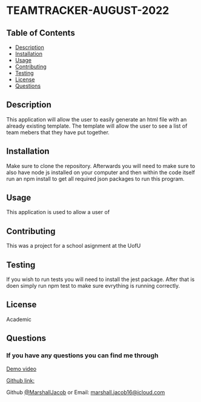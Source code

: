 # TEAMTRACKER-AUGUST-2022

## Table of Contents
- [Description](#description)
- [Installation](#installation)
- [Usage](#usage)
- [Contributing](#contributing)
- [Testing](#testing)
- [License](#license)
- [Questions](#userName)

## Description
This application will allow the user to easily generate an html file with an already existing template. The template will allow the user to see a list of team mebers that they have put together.

## Installation
Make sure to clone the repository. Afterwards you will need to make sure to also have node js installed on your computer and then within the code itself run an npm install to get all required json packages to run this program.

## Usage
This application is used to allow a user of 

## Contributing
This was a project for a school asignment at the UofU

## Testing
If you wish to run tests you will need to install the jest package. After that is doen simply run npm test to make sure evrything is running correctly.

## License
Academic

## Questions

### If you have any questions you can find me through

[Demo video](https://drive.google.com/file/d/1WKBqEIa2k5HB3gcKD8FIlt5j5B-BHccK/view)

[Github link:](https://github.com/MarshallJacob/TEAMTRACKER-AUGUST-2022) 


Github [@MarshallJacob](https://github.com/@MarshallJacob)
or
Email: marshall.jacob16@icloud.com
